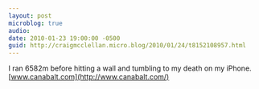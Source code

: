 ```yaml
---
layout: post
microblog: true
audio: 
date: 2010-01-23 19:00:00 -0500
guid: http://craigmcclellan.micro.blog/2010/01/24/t8152108957.html
---
```

I ran 6582m before hitting a wall and tumbling to my death on my iPhone. [www.canabalt.com](http://www.canabalt.com/)
